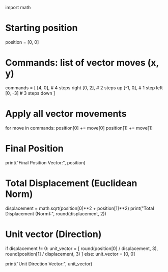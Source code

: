 import math

# Starting position
position = [0, 0]

# Commands: list of vector moves (x, y)
commands = [
    [4, 0],    # 4 steps right
    [0, 2],    # 2 steps up
    [-1, 0],   # 1 step left
    [0, -3]    # 3 steps down
]

# Apply all vector movements
for move in commands:
    position[0] += move[0]
    position[1] += move[1]

# Final Position
print("Final Position Vector:", position)

# Total Displacement (Euclidean Norm)
displacement = math.sqrt(position[0]**2 + position[1]**2)
print("Total Displacement (Norm):", round(displacement, 2))

# Unit vector (Direction)
if displacement != 0:
    unit_vector = [
        round(position[0] / displacement, 3),
        round(position[1] / displacement, 3)
    ]
else:
    unit_vector = [0, 0]

print("Unit Direction Vector:", unit_vector)
